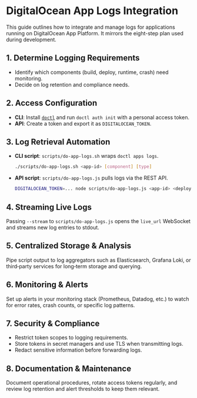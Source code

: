 # DigitalOcean App Logs Integration

This guide outlines how to integrate and manage logs for applications running on DigitalOcean App Platform. It mirrors the eight-step plan used during development.

## 1. Determine Logging Requirements
- Identify which components (build, deploy, runtime, crash) need monitoring.
- Decide on log retention and compliance needs.

## 2. Access Configuration
- **CLI**: Install [`doctl`](https://docs.digitalocean.com/reference/doctl/how-to/install/) and run `doctl auth init` with a personal access token.
- **API**: Create a token and export it as `DIGITALOCEAN_TOKEN`.

## 3. Log Retrieval Automation
- **CLI script**: `scripts/do-app-logs.sh` wraps `doctl apps logs`.
  ```bash
  ./scripts/do-app-logs.sh <app-id> [component] [type]
  ```
- **API script**: `scripts/do-app-logs.js` pulls logs via the REST API.
  ```bash
  DIGITALOCEAN_TOKEN=... node scripts/do-app-logs.js <app-id> <deployment-id> <component> [--type run] [--stream]
  ```

## 4. Streaming Live Logs
Passing `--stream` to `scripts/do-app-logs.js` opens the `live_url` WebSocket and streams new log entries to stdout.

## 5. Centralized Storage & Analysis
Pipe script output to log aggregators such as Elasticsearch, Grafana Loki, or third‑party services for long‑term storage and querying.

## 6. Monitoring & Alerts
Set up alerts in your monitoring stack (Prometheus, Datadog, etc.) to watch for error rates, crash counts, or specific log patterns.

## 7. Security & Compliance
- Restrict token scopes to logging requirements.
- Store tokens in secret managers and use TLS when transmitting logs.
- Redact sensitive information before forwarding logs.

## 8. Documentation & Maintenance
Document operational procedures, rotate access tokens regularly, and review log retention and alert thresholds to keep them relevant.
